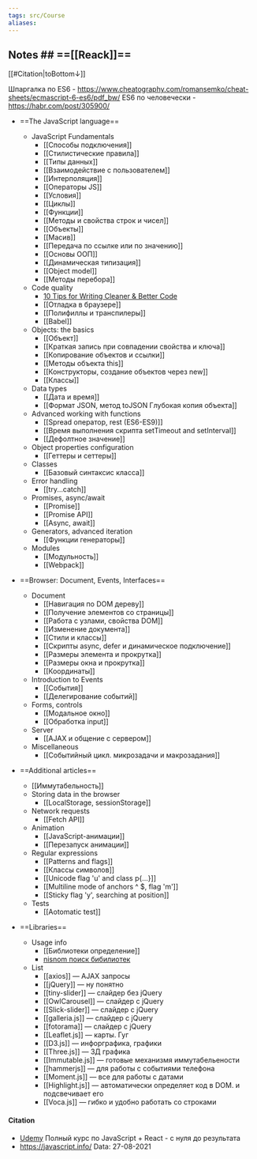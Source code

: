 ```yaml
---
tags: src/Course
aliases: 
---
```

## Notes ## ==[[Reack]]==
[[#Citation|toBottom↓]]

Шпаргалка по ES6 - https://www.cheatography.com/romansemko/cheat-sheets/ecmascript-6-es6/pdf_bw/
ES6 по человечески - https://habr.com/post/305900/

 - ==The JavaScript language==
	 - JavaScript Fundamentals
		 - [[Способы подключения]]	
		 - [[Стилистические правила]]
		 - [[Типы данных]]
		 - [[Взаимодействие c пользователем]]
		 - [[Интерполяция]]
		 - [[Операторы JS]]
		 - [[Условия]]
		 - [[Циклы]]
		 - [[Функции]]
		 - [[Методы и свойства строк и чисел]] 
		 - [[Объекты]]
		 - [[Масив]]
		 - [[Передача по ссылке или по значению]]
		 - [[Основы ООП]]
		 - [[Динамическая типизация]]
		 - [[Object model]]
		 - [[Методы перебора]]
	 - Code quality
		 - [10 Tips for Writing Cleaner & Better Code](https://www.makeuseof.com/tag/10-tips-writing-cleaner-better-code/)
		 - [[Отладка в браузере]]
		 - [[Полифиллы и транспилеры]]
		 - [[Babel]]
	 - Objects: the basics
		 - [[Объект]]
		 - [[Краткая запись при совпадении свойства и ключа]]
		 - [[Копирование объектов и ссылки]]
		 - [[Методы объекта this]]
		 - [[Конструкторы, создание объектов через new]]
		 - [[Классы]]
	 - Data types
		 - [[Дата и время]]
		 - [[Формат JSON, метод toJSON Глубокая копия объекта]]
	 - Advanced working with functions
		- [[Spread оператор, rest (ES6-ES9)]]
	 	- [[Время выполнения скрипта setTimeout and setInterval]]
	 	- [[Дефолтное значение]]
	- Object properties configuration
		- [[Геттеры и сеттеры]]
	- Classes
		- [[Базовый синтаксис класса]]
	 - Error handling		
		- [[try...catch]]
	- Promises, async/await
		- [[Promise]]
		- [[Promise API]]
		- [[Async, await]]
	- Generators, advanced iteration
		- [[Функции генераторы]]
	- Modules
		- [[Модульность]]
		- [[Webpack]]
		
 - ==Browser: Document, Events, Interfaces==
	 - Document
		 - [[Навигация по DOM дереву]]
		 - [[Получение элементов со страницы]]
		 - [[Работа с узлами, свойства DOM]]
		 - [[Изменение документа]]
		 - [[Стили и классы]]
		 - [[Скрипты async, defer и динамическое подключение]]
		 - [[Размеры элемента и прокрутка]]
		 - [[Размеры окна и прокрутка]]
		 - [[Координаты]]
	 - Introduction to Events
		 - [[События]]
		 - [[Делегирование событий]]
	 - Forms, controls
		 - [[Модальное окно]]
		 - [[Обработка input]]
	 - Server
		 - [[AJAX и общение с сервером]]
	 - Miscellaneous
		- [[Событийный цикл.   микрозадачи и макрозадания]]
- ==Additional articles==
	- [[Иммутабельность]]
	- Storing data in the browser
		- [[LocalStorage, sessionStorage]]
	- Network requests
		- [[Fetch API]]
	- Animation
		- [[JavaScript-анимации]]
		- [[Перезапуск анимации]]
	- Regular expressions
		- [[Patterns and flags]]
		- [[Классы символов]]
		- [[Unicode flag 'u' and class p{...}]]
		- [[Multiline mode of anchors ^ $, flag 'm']]
		- [[Sticky flag 'y', searching at position]]
	- Tests
		- [[Aotomatic test]]
		
- ==Libraries==
	- Usage info
		- [[Библиотеки определение]]
		- [nisnom поиск бибилиотек](https://nisnom.com/)
	- List
		- [[axios]] — AJAX запросы
		- [[jQuery]] — ну понятно
		- [[tiny-slider]] — слайдер без jQuery
		- [[OwlCarousel]] — слайдер с jQuery
		- [[Slick-slider]] — слайдер с jQuery
		- [[galleria.js]] — слайдер с jQuery
		- [[fotorama]] — слайдер с jQuery
		- [[Leaflet.js]] — карты. Гуг
		- [[D3.js]] — инфорграфика, графики
		- [[Three.js]] — 3Д графика
		- [[Immutable.js]] — готовые механизмя иммутабельености
		- [[hammerjs]] — для работы с событиями телефона
		- [[Moment.js]] — все для работы с датами
		- [[Highlight.js]] — автоматически определяет код в DOM. и подсвечивает его
		- [[Voca.js]] — гибко и удобно работать со строками
	

#### Citation
- [Udemy](https://www.udemy.com/course/javascript_full/) Полный курс по JavaScript + React - с нуля до результата
- https://javascript.info/
Data: 27-08-2021
 
